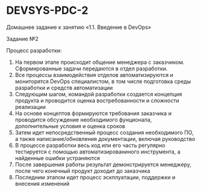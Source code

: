 # DEVSYS-PDC-2

Домашнее задание к занятию «1.1. Введение в DevOps»

Задание №2

Процесс разработки:
1) На первом этапе происходит общение менеджера с заказчиком. Сформированные задачи передаются в отдел разработки.
2) Все процессы взаимодействия отделов автоматизируются и мониторятся DevOps специалистом, в том числе подготовка среды разработки и средств автоматизации
3) Следующим шагом, командой разработки создается концепция продукта и проводится оценка востребованности и сложности реализации
4) На основе концептов формируются требования заказчика и проводится обсуждение необходимого фунционала, дополнительные условия и оценка сроков
5) Затем идет непосредственный процесс создания необходимого ПО, а также написание/обновления документации, включая руководство
6) В процессе разработки весь код или его часть регулярно тестируется с помощью автоматизированиного инструмента, а найденные ошибки устраняются
7) После завершения работы результат демонстрируется менеджеру, после чего конечный продукт доходит до заказчика
8) Последним этапом идет процесс эскплуатации, поддержки и внесения изменений
